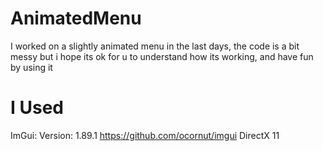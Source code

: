 # AnimatedMenu
I worked on a slightly animated menu in the last days,
the code is a bit messy but i hope its ok for u to understand how its working,
and have fun by using it

# I Used
ImGui: Version: 1.89.1 https://github.com/ocornut/imgui
DirectX 11

